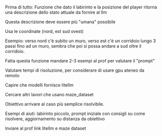 Prima di tutto:
Funzione che dato il labirinto e la posizione del player ritorna una descrizione dello stato attuale da fornire al llm

Questa descrizione deve essere più "umana" possibile

Usa le coordinate (nord, est sud ovest)

Esempio: verso nord c'è subito un muro, verso est c'è un corridoio lungo 3 passi fino ad un muro, sembra che poi si possa andare a sud oltre il corridoio.

Fatta questa funzione mandare 2-3 esempi al prof per valutare il "prompt"

Valutare tempi di risoluzione, per considerare di usare gpu ateneo da remoto


Capire che modelli fornisce litellm

Cercare altri lavori che usano maze_dataset


Obiettivo arrivare al caso più semplice risolvibile. 

Esempi di aiuti: labirinto piccolo, prompt iniziale con consigli su come risolvere, aggiornamento su distanza da obiettivo

Inviare al prof link litellm e maze dataset
